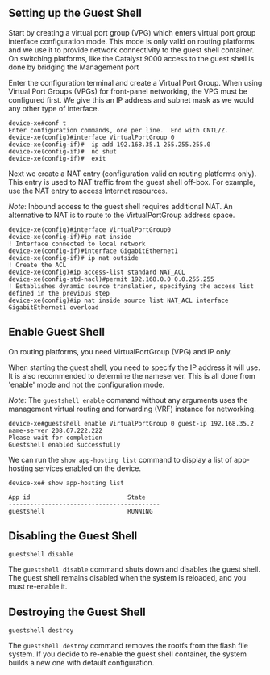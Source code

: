 ## Setting up the Guest Shell

Start by creating a virtual port group (VPG) which enters virtual port group interface configuration mode. This mode is only valid on routing platforms and we use it to provide network connectivity to the guest shell container. On switching platforms, like the Catalyst 9000 access to the guest shell is done by bridging the Management port

Enter the configuration terminal and create a Virtual Port Group. When using Virtual Port Groups (VPGs) for front-panel networking, the VPG must be configured first. We give this an IP address and subnet mask as we would any other type of interface.

```
device-xe#conf t
Enter configuration commands, one per line.  End with CNTL/Z.
device-xe(config)#interface VirtualPortGroup 0
device-xe(config-if)#  ip add 192.168.35.1 255.255.255.0
device-xe(config-if)#  no shut
device-xe(config-if)#  exit
```

Next we create a NAT entry (configuration valid on routing platforms only). This entry is used to NAT traffic from the guest shell off-box. For example, use the NAT entry to access Internet resources.

*Note*: Inbound access to the guest shell requires additional NAT. An alternative to NAT is to route to the VirtualPortGroup address space.

```
device-xe(config)#interface VirtualPortGroup0
device-xe(config-if)#ip nat inside
! Interface connected to local network
device-xe(config-if)#interface GigabitEthernet1
device-xe(config-if)# ip nat outside
! Create the ACL
device-xe(config)#ip access-list standard NAT_ACL
device-xe(config-std-nacl)#permit 192.168.0.0 0.0.255.255
! Establishes dynamic source translation, specifying the access list defined in the previous step
device-xe(config)#ip nat inside source list NAT_ACL interface GigabitEthernet1 overload
```

## Enable Guest Shell

On routing platforms, you need VirtualPortGroup (VPG) and IP only.

When starting the guest shell, you need to specify the IP address it will use. It is also recommended to determine the nameserver. 
This is all done from 'enable' mode and not the configuration mode.

*Note*: The `guestshell enable` command without any arguments uses the management virtual routing and forwarding (VRF) instance for networking.

```
device-xe#guestshell enable VirtualPortGroup 0 guest-ip 192.168.35.2 name-server 208.67.222.222
Please wait for completion
Guestshell enabled successfully
```

We can run the `show app-hosting list` command to display a list of app-hosting services enabled on the device.

```
device-xe# show app-hosting list

App id                           State
------------------------------------------
guestshell                       RUNNING
```

## Disabling the Guest Shell

```
guestshell disable
```

The `guestshell disable` command shuts down and disables the guest shell. The guest shell remains disabled when the system is reloaded, and you must re-enable it.

## Destroying the Guest Shell

```
guestshell destroy
```

The `guestshell destroy` command removes the rootfs from the flash file system. If you decide to re-enable the guest shell container, the system builds a new one with default configuration.
